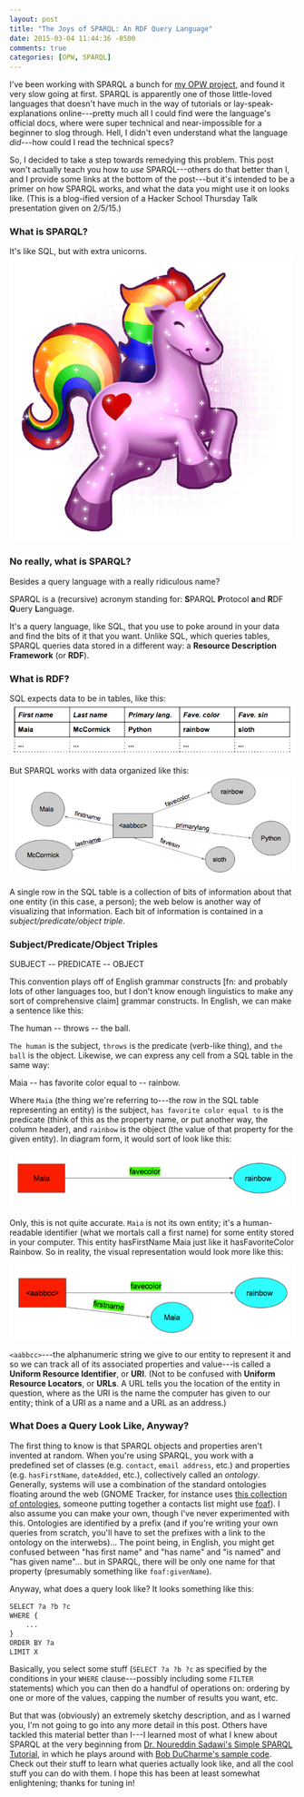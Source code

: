 ```yaml
---
layout: post
title: "The Joys of SPARQL: An RDF Query Language"
date: 2015-03-04 11:44:36 -0500
comments: true
categories: [OPW, SPARQL]
---
```

I've been working with SPARQL a bunch for [my OPW project](//git.gnome.org/browse/gnome-music), and found it very slow going at first. SPARQL is apparently one of those little-loved languages that doesn't have much in the way of tutorials or lay-speak-explanations online---pretty much all I could find were the language's official docs, where were super technical and near-impossible for a beginner to slog through. Hell, I didn't even understand what the language *did*---how could I read the technical specs?<!--more-->

So, I decided to take a step towards remedying this problem. This post won't actually teach you how to *use* SPARQL---others do that better than I, and I provide some links at the bottom of the post---but it's intended to be a primer on how SPARQL works, and what the data you might use it on looks like. (This is a blog-ified version of a Hacker School Thursday Talk presentation given on 2/5/15.)

### What is SPARQL?
It's like SQL, but with extra unicorns.
![Sparkly Unicorn](/images/sparkly_unicorn.gif)

### No really, what is SPARQL?
Besides a query language with a really ridiculous name?

SPARQL is a (recursive) acronym standing for: **S**PARQL **P**rotocol **a**nd **R**DF **Q**uery **L**anguage.

It's a query language, like SQL, that you use to poke around in your data and find the bits of it that you want. Unlike SQL, which queries tables, SPARQL queries data stored in a different way: a **Resource Description Framework** (or **RDF**).

### What is RDF?

SQL expects data to be in tables, like this:
![SQL Table](/images/sql_table.png)

But SPARQL works with data organized like this:
![RDF Web](/images/rdf_web.png)

A single row in the SQL table is a collection of bits of information about that one entity (in this case, a person); the web below is another way of visualizing that information. Each bit of information is contained in a *subject/predicate/object triple*.

### Subject/Predicate/Object Triples
<span class="red">SUBJECT</span> -- <span class="green">PREDICATE</span> -- <span class="cyan">OBJECT</span>

This convention plays off of English grammar constructs [fn: and probably lots of other languages too, but I don't know enough linguistics to make any sort of comprehensive claim] grammar constructs. In English, we can make a sentence like this:

<span class="red">The human</span> -- <span class="green">throws</span> -- <span class="cyan">the ball</span>.

`The human` is the subject, `throws` is the predicate (verb-like thing), and `the ball` is the object. Likewise, we can express any cell from a SQL table in the same way:

<span class="red">Maia</span> -- <span class="green">has favorite color equal to</span> -- <span class="cyan">rainbow</span>.

Where `Maia` (the thing we're referring to---the row in the SQL table representing an entity) is the subject, `has favorite color equal to` is the predicate (think of this as the property name, or put another way, the column header), and `rainbow` is the object (the value of that property for the given entity). In diagram form, it would sort of look like this:

![RDF in color #1](/images/colordiagram1.png)

Only, this is not quite accurate. `Maia` is not its own entity; it's a human-readable identifier (what we mortals call a first name) for some entity stored in your computer. This entity hasFirstName Maia just like it hasFavoriteColor Rainbow. So in reality, the visual representation would look more like this:

![RDF in color #2](/images/colordiagram2.png)

`<aabbcc>`---the alphanumeric string we give to our entity to represent it and so we can track all of its associated properties and value---is called a **Uniform Resource Identifier**, or **URI**. (Not to be confused with **Uniform Resource Locators**, or **URLs**. A URL tells you the location of the entity in question, where as the URI is the name the computer has given to our entity; think of a URI as a name and a URL as an address.)

### What Does a Query Look Like, Anyway?

The first thing to know is that SPARQL objects and properties aren't invented at random. When you're using SPARQL, you work with a predefined set of classes (e.g. `contact`, `email address`, etc.) and properties (e.g. `hasFirstName`, `dateAdded`, etc.), collectively called an *ontology*. Generally, systems will use a combination of the standard ontologies floating around the web (GNOME Tracker, for instance uses [this collection of ontologies](//developer.gnome.org/ontology/stable/index.html), someone putting together a contacts list might use [foaf](//xmlns.com/foaf/spec/)). I also assume you can make your own, though I've never experimented with this. Ontologies are identified by a prefix (and if you're writing your own queries from scratch, you'll have to set the prefixes with a link to the ontology on the interwebs)... The point being, in English, you might get confused between "has first name" and "has name" and "is named" and "has given name"... but in SPARQL, there will be only one name for that property (presumably something like `foaf:givenName`).

Anyway, what does a query look like? It looks something like this:

~~~SPARQL
SELECT ?a ?b ?c
WHERE {
    ...
}
ORDER BY ?a
LIMIT X
~~~

Basically, you select some stuff (`SELECT ?a ?b ?c` as specified by the conditions in your `WHERE` clause---possibly including some `FILTER` statements) which you can then do a handful of operations on: ordering by one or more of the values, capping the number of results you want, etc.

But that was (obviously) an extremely sketchy description, and as I warned you, I'm not going to go into any more detail in this post. Others have tackled this material better than I---I learned most of what I knew about SPARQL at the very beginning from [Dr. Noureddin Sadawi's Simple SPARQL Tutorial](//www.youtube.com/watch?v=r7N7s1yejFQ&list=PLea0WJq13cnA6k4B6Tr1ljj2nleUl9dZt), in which he plays around with [Bob DuCharme's sample code](//learningsparql.com/2ndeditionexamples/index.html). Check out their stuff to learn what queries actually look like, and all the cool stuff you can do with them. I hope this has been at least somewhat enlightening; thanks for tuning in!